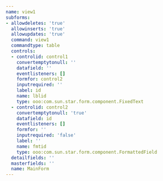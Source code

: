 ```yaml
---
name: view1
subforms:
- allowdeletes: 'true'
  allowinserts: 'true'
  allowupdates: 'true'
  command: view1
  commandtype: table
  controls:
  - controlid: control1
    convertemptytonull: ''
    datafield: ''
    eventlisteners: []
    formfor: control2
    inputrequired: ''
    label: id
    name: lblid
    type: ooo:com.sun.star.form.component.FixedText
  - controlid: control2
    convertemptytonull: 'true'
    datafield: id
    eventlisteners: []
    formfor: ''
    inputrequired: 'false'
    label: ''
    name: fmtid
    type: ooo:com.sun.star.form.component.FormattedField
  detailfields: ''
  masterfields: ''
  name: MainForm
---
```

